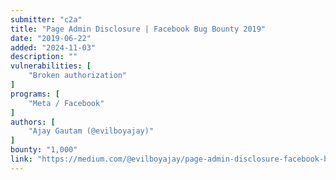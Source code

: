 ```yaml
---
submitter: "c2a"
title: "Page Admin Disclosure | Facebook Bug Bounty 2019"
date: "2019-06-22"
added: "2024-11-03"
description: ""
vulnerabilities: [
    "Broken authorization"
]
programs: [
    "Meta / Facebook"
]
authors: [
    "Ajay Gautam (@evilboyajay)"
]
bounty: "1,000"
link: "https://medium.com/@evilboyajay/page-admin-disclosure-facebook-bug-bounty-2019-ee9920e768eb"
---
```




